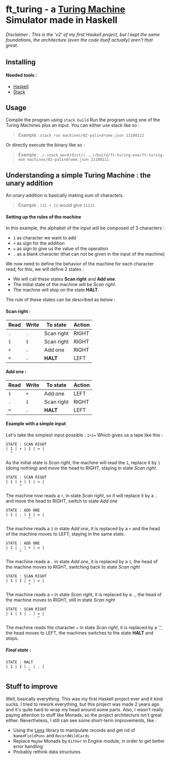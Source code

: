 # ft_turing - a [Turing Machine](https://en.wikipedia.org/wiki/Turing_machine) Simulator made in Haskell

###### Disclaimer : This is the 'v2' of my first Haskell project, but I kept the same foundations, the architecture (even the code itself actually) aren't that great.

## Installing
#### Needed tools :
- [Haskell](https://www.haskell.org/platform/)
- [Stack](https://docs.haskellstack.org/en/stable/install_and_upgrade/)

## Usage
Compile the program using `stack build`
Run the program using one of the Turing Machines plus an input. You can either use stack like so :
> Example : `stack run machines/02-palindrome.json 11100111`

Or directly execute the binary like so :
> Example : `./.stack_work/dist/(...)/build/ft-turing-exe/ft-turing-exe machines/02-palindrome.json 11100111`

## Understanding a simple Turing Machine : the unary addition
An unary addition is basically making sum of characters.
> Example : `111 + 11` would give `11111`

#### Setting up the rules of the machine
In this example, the alphabet of the input will be composed of 3 characters :
- `1` as character we want to add
- `+` as sign for the addition
- `=` as sign to give us the value of the operation
- `.` as a blank character (that can not be given in the input of the machine)

We now need to define the behavior of the machine for each character read, for this, we will define 2 states :
- We will call these states **Scan right** and **Add one**.
- The initial state of the machine will be *Scan right*.
- The machine will stop on the state **HALT**.

The rule of these states can be described as below :


#### Scan right :
| Read | Write | To state | Action |
| ---- | ----- | -------- | ------ |
| `.`  |  `.`  |Scan right| RIGHT  |
| `1`  |  `1`  |Scan right| RIGHT  |
| `+`  |  `.`  |Add one   | RIGHT  |
| `=`  |  `.`  |**HALT**  | LEFT   |

#### Add one :
| Read | Write | To state | Action |
| ---- | ----- | -------- | ------ |
| `1`  | `+`   |Add one   |  LEFT  |
| `.`  | `1`   |Scan right|  RIGHT |
| `=`  | `.`   |**HALT**  |  LEFT  |

#### Example with a simple input
Let's take the simplest input possible : `1+1=`
Which gives us a tape like this :
```
STATE : SCAN RIGHT
| 1 | + | 1 | = |
  ^
```
As the initial state is *Scan right*, the machine will read the `1`, replace it by `1` (doing nothing) and move the head to RIGHT, staying in state *Scan right*.
```
STATE : SCAN RIGHT
| 1 | + | 1 | = |
      ^
```
The machine now reads a `+`, in state *Scan right*, so it will replace it by a `.` and move the head to RIGHT, switch to state *Add one*
```
STATE : ADD ONE
| 1 | . | 1 | = |
          ^
```
The machine reads a `1` in state *Add one*, it is replaced by a `+` and the head of the machine moves to LEFT, staying in the same state.

```
STATE : ADD ONE
| 1 | . | + | = |
      ^
```
The machine reads a `.` in state *Add one*, it is replaced by a `1`, the head of the machine moves to RIGHT, switching back to state *Scan right*
```
STATE : SCAN RIGHT
| 1 | 1 | + | = |
          ^
```
The machine reads a `+` in state *Scan right*, it is replaced by a `.`, the head of the machine moves to RIGHT, still in state *Scan right*
```
STATE : SCAN RIGHT
| 1 | 1 | . | = |
              ^
```
The machine reads the character `=` in state *Scan right*, it is replaced by a '.', the head moves to LEFT, the machines switches to the state **HALT** and stops.

##### Final state :
```
STATE : HALT
| 1 | 1 | . | . |
          ^
```

## Stuff to improve

Well, basically everything. This was my first Haskell project ever and it kind sucks. I tried to rework everything, but this project was made 2 years ago and it's quite hard to wrap my head around some parts. Also, I wasn't really paying attention to stuff like Monads, so the project architecture isn't great either. Nevertheless, I still can see some short-term improvements, like :

- Using the [Lens](https://github.com/ekmett/lens/) library to manipulate records and get rid of `NamedFieldPuns` and `RecordWildCards`
- Replace `Maybe` Monads by `Either` in Engine module, in order to get better error handling
- Probably rethink data structures